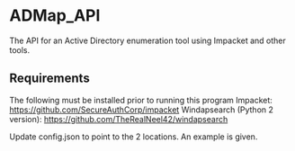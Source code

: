 # ADMap_API
The API for an Active Directory enumeration tool using Impacket and other tools. 

## Requirements
The following must be installed prior to running this program
Impacket: https://github.com/SecureAuthCorp/impacket 
Windapsearch (Python 2 version): https://github.com/TheRealNeel42/windapsearch

Update config.json to point to the 2 locations. An example is given.

